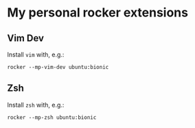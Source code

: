 # My personal rocker extensions

## Vim Dev

Install `vim` with, e.g.:

```
rocker --mp-vim-dev ubuntu:bionic
```

## Zsh

Install `zsh` with, e.g.:

```
rocker --mp-zsh ubuntu:bionic
```

